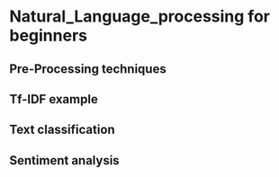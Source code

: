 # Natural_Language_processing for beginners
## Pre-Processing techniques
## Tf-IDF example
## Text classification
## Sentiment analysis
